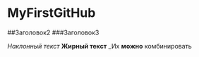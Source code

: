 # MyFirstGitHub
##Заголовок2
###Заголовок3

*Наклонный текст*
**Жирный текст**
_Их **можно**  комбинировать
